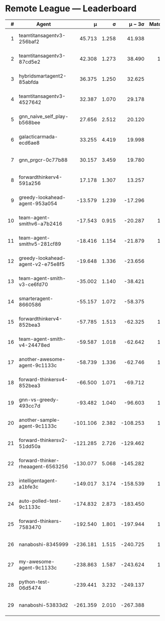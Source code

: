 # Remote League — Leaderboard

| # | Agent | μ | σ | μ − 3σ | Matches | Updated |
|---:|---|---:|---:|---:|---:|---|
| 1 | teamtitansagentv3-256baf2 | 45.713 | 1.258 | 41.938 | 948 | 2025-08-14 11:42 |
| 2 | teamtitansagentv3-87cd5e2 | 42.308 | 1.273 | 38.490 | 1127 | 2025-08-14 11:42 |
| 3 | hybridsmartagent2-85abfda | 36.375 | 1.250 | 32.625 | 122 | 2025-08-14 11:42 |
| 4 | teamtitansagentv3-4527642 | 32.387 | 1.070 | 29.178 | 890 | 2025-08-14 11:42 |
| 5 | gnn_naive_self_play-b568bee | 27.656 | 2.512 | 20.120 | 40 | 2025-08-14 11:42 |
| 6 | galacticarmada-ecd6ae8 | 33.255 | 4.419 | 19.998 | 10 | 2025-08-14 11:42 |
| 7 | gnn_prgcr-0c77b88 | 30.157 | 3.459 | 19.780 | 11 | 2025-08-14 11:42 |
| 8 | forwardthinkerv4-591a256 | 17.178 | 1.307 | 13.257 | 32 | 2025-08-14 11:42 |
| 9 | greedy-lookahead-agent-953a054 | -13.579 | 1.239 | -17.296 | 980 | 2025-08-14 11:42 |
| 10 | team-agent-smithv6-a7b2416 | -17.543 | 0.915 | -20.287 | 1020 | 2025-08-14 11:42 |
| 11 | team-agent-smithv5-281cf89 | -18.416 | 1.154 | -21.879 | 1110 | 2025-08-14 11:42 |
| 12 | greedy-lookahead-agent-v2-e75e8f5 | -19.648 | 1.336 | -23.656 | 990 | 2025-08-14 11:42 |
| 13 | team-agent-smith-v3-ce6fd70 | -35.002 | 1.140 | -38.421 | 870 | 2025-08-14 11:42 |
| 14 | smarteragent-8660586 | -55.157 | 1.072 | -58.375 | 809 | 2025-08-14 11:42 |
| 15 | forwardthinkerv4-852bea3 | -57.785 | 1.513 | -62.325 | 1127 | 2025-08-14 11:42 |
| 16 | team-agent-smith-v4-24478ed | -59.587 | 1.018 | -62.642 | 1120 | 2025-08-14 11:42 |
| 17 | another-awesome-agent-9c1133c | -58.739 | 1.336 | -62.746 | 1500 | 2025-08-14 11:42 |
| 18 | forward-thinkersv4-852bea3 | -66.500 | 1.071 | -69.712 | 825 | 2025-08-14 11:42 |
| 19 | gnn-vs-greedy-493cc7d | -93.482 | 1.040 | -96.603 | 1010 | 2025-08-14 11:42 |
| 20 | another-sample-agent-9c1133c | -101.106 | 2.382 | -108.253 | 1230 | 2025-08-14 11:42 |
| 21 | forward-thinkersv2-51dd50a | -121.285 | 2.726 | -129.462 | 956 | 2025-08-14 11:42 |
| 22 | forward-thinker-rheaagent-6563256 | -130.077 | 5.068 | -145.282 | 836 | 2025-08-14 11:42 |
| 23 | intelligentagent-a1bfe3c | -149.017 | 3.174 | -158.539 | 1010 | 2025-08-14 11:42 |
| 24 | auto-polled-test-9c1133c | -174.832 | 2.873 | -183.450 | 940 | 2025-08-14 11:42 |
| 25 | forward-thinkers-7583470 | -192.540 | 1.801 | -197.944 | 1030 | 2025-08-14 11:42 |
| 26 | nanaboshi-8345999 | -236.181 | 1.515 | -240.725 | 1060 | 2025-08-14 11:42 |
| 27 | my-awesome-agent-9c1133c | -238.863 | 1.587 | -243.624 | 1300 | 2025-08-14 11:42 |
| 28 | python-test-06d5474 | -239.441 | 3.232 | -249.137 | 905 | 2025-08-14 11:42 |
| 29 | nanaboshi-53833d2 | -261.359 | 2.010 | -267.388 | 886 | 2025-08-14 11:42 |
